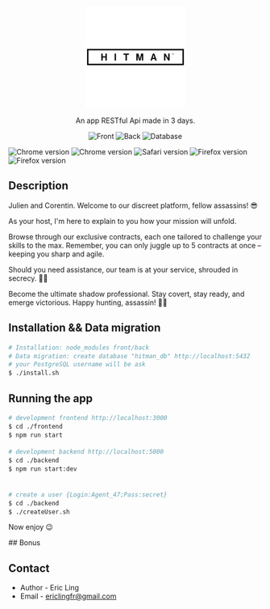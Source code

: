 <p align="center">
  <img src="./hitman_logo.png" width="200" alt="Nest Logo" />
</p>
  <p align="center">An app RESTful Api made in 3 days.</p>
    <p align="center">
<a target="_blank"><img src="https://img.shields.io/badge/Frontend-REACT-yellow?style=flat&logo=chrome" alt="Front" /></a>
<a target="_blank"><img src="https://img.shields.io/badge/Backend-Nest-yellow?style=flat&logo=chrome" alt="Back" /></a>
<a target="_blank"><img src="https://img.shields.io/badge/Database-PostgreSQL-yellow?style=flat&logo=chrome" alt="Database" /></a>

<a target="_blank"><img src="https://img.shields.io/badge/Npm%20Version-8.19.2-red?style=flat&logo=chrome" alt="Chrome version" /></a>
<a target="_blank"><img src="https://img.shields.io/badge/Chrome%20Version-115.0.5790.170-blue?style=flat&logo=chrome" alt="Chrome version" /></a>
<a target="_blank"><img src="https://img.shields.io/badge/Safari%20Version-16.5-blue?style=flat&logo=chrome" alt="Safari version" /></a>
<a target="_blank"><img src="https://img.shields.io/badge/Firefox%20Version-109.0.1-blue?style=flat&logo=chrome" alt="Firefox version" /></a>
<a target="_blank"><img src="https://img.shields.io/badge/Swagger%20Version-1.0-green?style=flat&logo=chrome" alt="Firefox version" /></a>
</p>

## Description
Julien and Corentin.
Welcome to our discreet platform, fellow assassins! 😎

As your host, I'm here to explain to you how your mission will unfold.

Browse through our exclusive contracts, each one tailored to challenge your skills to the max. Remember, you can only juggle up to 5 contracts at once – keeping you sharp and agile.


Should you need assistance, our team is at your service, shrouded in secrecy. 🕵️‍♂️

Become the ultimate shadow professional. Stay covert, stay ready, and emerge victorious. Happy hunting, assassin! 🎯🔪

## Installation && Data migration


```bash
# Installation: node_modules front/back
# Data migration: create database "hitman_db" http://localhost:5432
# your PostgreSQL username will be ask
$ ./install.sh
```

## Running the app

```bash
# development frontend http://localhost:3000
$ cd ./frontend
$ npm run start

# development backend http://localhost:5000
$ cd ./backend
$ npm run start:dev


# create a user {Login:Agent_47;Pass:secret}
$ cd ./backend
$ ./createUser.sh
```
<p> Now enjoy 😉</p>
## Bonus

## Contact

- Author - Eric Ling
- Email - ericlingfr@gmail.com

